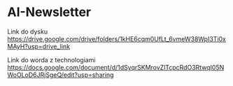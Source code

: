 # AI-Newsletter

Link do dysku
https://drive.google.com/drive/folders/1kHE6cqm0UfLt_6vmeW38WpI3Ti0xMAyH?usp=drive_link

Link do worda z technologiami 
https://docs.google.com/document/d/1dSyqrSKMrovZlTcpcRdO3RtwqI05NWoOLoD6JRjSgeQ/edit?usp=sharing

